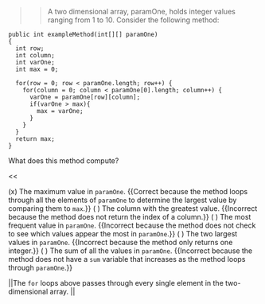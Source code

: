 >>A two dimensional array, paramOne, holds integer values ranging from 1 to 10. Consider the following method:
<pre><code class="java language-java">public int exampleMethod(int[][] paramOne) 
{
  int row;
  int column;
  int varOne;
  int max = 0;

  for(row = 0; row &lt; paramOne.length; row++) {
    for(column = 0; column &lt; paramOne[0].length; column++) {
      varOne = paramOne[row][column];
      if(varOne &gt; max){
        max = varOne;
      }
    }
  }
  return max;
}
</code></pre>
<p>What does this method compute?</p><<

(x) The maximum value in <code>paramOne</code>. {{Correct because the method loops through all the elements of <code>paramOne</code> to determine the largest value by comparing them to <code>max</code>.}}
( ) The column with the greatest value. {{Incorrect because the method does not return the index of a column.}}
( ) The most frequent value in <code>paramOne</code>. {{Incorrect because the method does not check to see which values appear the most in <code>paramOne</code>.}}
( ) The two largest values in <code>paramOne</code>. {{Incorrect because the method only returns one integer.}}
( ) The sum of all the values in <code>paramOne</code>. {{Incorrect because the method does not have a <code>sum</code> variable that increases as the method loops through <code>paramOne</code>.}}

||The <code>for</code> loops above passes through every single element in the two-dimensional array. ||
